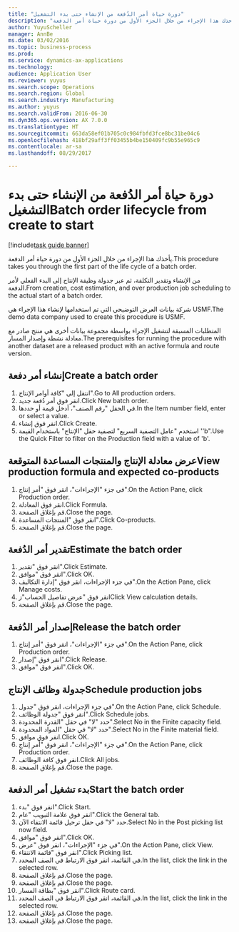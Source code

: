 ```yaml
--- 
title: "دورة حياة أمر الدُفعة من الإنشاء حتى بدء التشغيل"
description: "يأخذك هذا الإجراء من خلال الجزء الأول من دورة حياة أمر الدفعة."
author: YuyuScheller
manager: AnnBe
ms.date: 03/02/2016
ms.topic: business-process
ms.prod: 
ms.service: dynamics-ax-applications
ms.technology: 
audience: Application User
ms.reviewer: yuyus
ms.search.scope: Operations
ms.search.region: Global
ms.search.industry: Manufacturing
ms.author: yuyus
ms.search.validFrom: 2016-06-30
ms.dyn365.ops.version: AX 7.0.0
ms.translationtype: HT
ms.sourcegitcommit: 663da58ef01b705c0c984fbfd3fce8bc31be04c6
ms.openlocfilehash: 418bf29aff3ff03455b4be150409fc9b55e965c9
ms.contentlocale: ar-sa
ms.lasthandoff: 08/29/2017

---
```

# <a name="batch-order-lifecycle-from-create-to-start"></a><span data-ttu-id="46e44-103">دورة حياة أمر الدُفعة من الإنشاء حتى بدء التشغيل</span><span class="sxs-lookup"><span data-stu-id="46e44-103">Batch order lifecycle from create to start</span></span>

[!include[task guide banner](../../includes/task-guide-banner.md)]

<span data-ttu-id="46e44-104">يأخذك هذا الإجراء من خلال الجزء الأول من دورة حياة أمر الدفعة.</span><span class="sxs-lookup"><span data-stu-id="46e44-104">This procedure takes you through the first part of the life cycle of a batch order.</span></span>

<span data-ttu-id="46e44-105">من الإنشاء وتقدير التكلفة، ثم عبر جدولة وظيفة الإنتاج إلى البدء الفعلي لأمر الدفعة.</span><span class="sxs-lookup"><span data-stu-id="46e44-105">From creation, cost estimation, and over production job scheduling to the actual start of a batch order.</span></span>



<span data-ttu-id="46e44-106">شركة بيانات العرض التوضيحي التي تم استخدامها لإنشاء هذا الإجراء هي USMF.</span><span class="sxs-lookup"><span data-stu-id="46e44-106">The demo data company used to create this procedure is USMF.</span></span> 



<span data-ttu-id="46e44-107">المتطلبات المسبقة لتشغيل الإجراء بواسطة مجموعة بيانات أخرى هي منتج صادر مع معادلة نشطة وإصدار المسار.</span><span class="sxs-lookup"><span data-stu-id="46e44-107">The prerequisites for running the procedure with another dataset are a released product with an active formula and route version.</span></span>


## <a name="create-a-batch-order"></a><span data-ttu-id="46e44-108">إنشاء أمر دفعة</span><span class="sxs-lookup"><span data-stu-id="46e44-108">Create a batch order</span></span>
1. <span data-ttu-id="46e44-109">انتقل إلى "كافة أوامر الإنتاج".</span><span class="sxs-lookup"><span data-stu-id="46e44-109">Go to All production orders.</span></span>
2. <span data-ttu-id="46e44-110">انقر فوق أمر دُفعة جديد.</span><span class="sxs-lookup"><span data-stu-id="46e44-110">Click New batch order.</span></span>
3. <span data-ttu-id="46e44-111">في الحقل "رقم الصنف"، أدخل قيمة أو حددها.</span><span class="sxs-lookup"><span data-stu-id="46e44-111">In the Item number field, enter or select a value.</span></span>
4. <span data-ttu-id="46e44-112">انقر فوق إنشاء.</span><span class="sxs-lookup"><span data-stu-id="46e44-112">Click Create.</span></span>
5. <span data-ttu-id="46e44-113">استخدم "عامل التصفية السريع" لتصفية حقل "الإنتاج" باستخدام القيمة ''b".</span><span class="sxs-lookup"><span data-stu-id="46e44-113">Use the Quick Filter to filter on the Production field with a value of 'b'.</span></span>

## <a name="view-production-formula-and-expected-co-products"></a><span data-ttu-id="46e44-114">عرض معادلة الإنتاج والمنتجات المساعدة المتوقعة</span><span class="sxs-lookup"><span data-stu-id="46e44-114">View production formula and expected co-products</span></span>
1. <span data-ttu-id="46e44-115">في جزء "الإجراءات"، انقر فوق "أمر إنتاج".</span><span class="sxs-lookup"><span data-stu-id="46e44-115">On the Action Pane, click Production order.</span></span>
2. <span data-ttu-id="46e44-116">انقر فوق المعادلة.</span><span class="sxs-lookup"><span data-stu-id="46e44-116">Click Formula.</span></span>
3. <span data-ttu-id="46e44-117">قم بإغلاق الصفحة.</span><span class="sxs-lookup"><span data-stu-id="46e44-117">Close the page.</span></span>
4. <span data-ttu-id="46e44-118">انقر فوق "‏‫المنتجات المساعدة‬".</span><span class="sxs-lookup"><span data-stu-id="46e44-118">Click Co-products.</span></span>
5. <span data-ttu-id="46e44-119">قم بإغلاق الصفحة.</span><span class="sxs-lookup"><span data-stu-id="46e44-119">Close the page.</span></span>

## <a name="estimate-the-batch-order"></a><span data-ttu-id="46e44-120">تقدير أمر الدُفعة</span><span class="sxs-lookup"><span data-stu-id="46e44-120">Estimate the batch order</span></span>
1. <span data-ttu-id="46e44-121">انقر فوق "تقدير".</span><span class="sxs-lookup"><span data-stu-id="46e44-121">Click Estimate.</span></span>
2. <span data-ttu-id="46e44-122">انقر فوق "موافق".</span><span class="sxs-lookup"><span data-stu-id="46e44-122">Click OK.</span></span>
3. <span data-ttu-id="46e44-123">في جزء الإجراءات، انقر فوق "إدارة التكاليف‬".</span><span class="sxs-lookup"><span data-stu-id="46e44-123">On the Action Pane, click Manage costs.</span></span>
4. <span data-ttu-id="46e44-124">انقر فوق "عرض تفاصيل الحساب"ز</span><span class="sxs-lookup"><span data-stu-id="46e44-124">Click View calculation details.</span></span>
5. <span data-ttu-id="46e44-125">قم بإغلاق الصفحة.</span><span class="sxs-lookup"><span data-stu-id="46e44-125">Close the page.</span></span>

## <a name="release-the-batch-order"></a><span data-ttu-id="46e44-126">إصدار أمر الدُفعة</span><span class="sxs-lookup"><span data-stu-id="46e44-126">Release the batch order</span></span>
1. <span data-ttu-id="46e44-127">في جزء "الإجراءات"، انقر فوق "أمر إنتاج".</span><span class="sxs-lookup"><span data-stu-id="46e44-127">On the Action Pane, click Production order.</span></span>
2. <span data-ttu-id="46e44-128">انقر فوق "إصدار".</span><span class="sxs-lookup"><span data-stu-id="46e44-128">Click Release.</span></span>
3. <span data-ttu-id="46e44-129">انقر فوق "موافق".</span><span class="sxs-lookup"><span data-stu-id="46e44-129">Click OK.</span></span>

## <a name="schedule-production-jobs"></a><span data-ttu-id="46e44-130">جدولة وظائف الإنتاج</span><span class="sxs-lookup"><span data-stu-id="46e44-130">Schedule production jobs</span></span>
1. <span data-ttu-id="46e44-131">في جزء الإجراءات، انقر فوق "جدول".</span><span class="sxs-lookup"><span data-stu-id="46e44-131">On the Action Pane, click Schedule.</span></span>
2. <span data-ttu-id="46e44-132">انقر فوق "جدولة الوظائف".</span><span class="sxs-lookup"><span data-stu-id="46e44-132">Click Schedule jobs.</span></span>
3. <span data-ttu-id="46e44-133">حدد "لا" في حقل "القدرة المحدودة‬".</span><span class="sxs-lookup"><span data-stu-id="46e44-133">Select No in the Finite capacity field.</span></span>
4. <span data-ttu-id="46e44-134">حدد "لا" في حقل "المواد المحدودة‬".</span><span class="sxs-lookup"><span data-stu-id="46e44-134">Select No in the Finite material field.</span></span>
5. <span data-ttu-id="46e44-135">انقر فوق موافق.</span><span class="sxs-lookup"><span data-stu-id="46e44-135">Click OK.</span></span>
6. <span data-ttu-id="46e44-136">في جزء "الإجراءات"، انقر فوق "أمر إنتاج".</span><span class="sxs-lookup"><span data-stu-id="46e44-136">On the Action Pane, click Production order.</span></span>
7. <span data-ttu-id="46e44-137">انقر فوق كافة الوظائف.</span><span class="sxs-lookup"><span data-stu-id="46e44-137">Click All jobs.</span></span>
8. <span data-ttu-id="46e44-138">قم بإغلاق الصفحة.</span><span class="sxs-lookup"><span data-stu-id="46e44-138">Close the page.</span></span>

## <a name="start-the-batch-order"></a><span data-ttu-id="46e44-139">بدء تشغيل أمر الدفعة</span><span class="sxs-lookup"><span data-stu-id="46e44-139">Start the batch order</span></span>
1. <span data-ttu-id="46e44-140">انقر فوق "بدء".</span><span class="sxs-lookup"><span data-stu-id="46e44-140">Click Start.</span></span>
2. <span data-ttu-id="46e44-141">انقر فوق علامة التبويب "عام".</span><span class="sxs-lookup"><span data-stu-id="46e44-141">Click the General tab.</span></span>
3. <span data-ttu-id="46e44-142">حدد "لا" في حقل ترحيل قائمة الانتقاء الآن.</span><span class="sxs-lookup"><span data-stu-id="46e44-142">Select No in the Post picking list now field.</span></span>
4. <span data-ttu-id="46e44-143">انقر فوق "موافق".</span><span class="sxs-lookup"><span data-stu-id="46e44-143">Click OK.</span></span>
5. <span data-ttu-id="46e44-144">في جزء "الإجراءات"، انقر فوق "عرض".</span><span class="sxs-lookup"><span data-stu-id="46e44-144">On the Action Pane, click View.</span></span>
6. <span data-ttu-id="46e44-145">انقر فوق "قائمة الانتقاء".</span><span class="sxs-lookup"><span data-stu-id="46e44-145">Click Picking list.</span></span>
7. <span data-ttu-id="46e44-146">في القائمة، انقر فوق الارتباط في الصف المحدد.</span><span class="sxs-lookup"><span data-stu-id="46e44-146">In the list, click the link in the selected row.</span></span>
8. <span data-ttu-id="46e44-147">قم بإغلاق الصفحة.</span><span class="sxs-lookup"><span data-stu-id="46e44-147">Close the page.</span></span>
9. <span data-ttu-id="46e44-148">قم بإغلاق الصفحة.</span><span class="sxs-lookup"><span data-stu-id="46e44-148">Close the page.</span></span>
10. <span data-ttu-id="46e44-149">انقر فوق "بطاقة المسار".</span><span class="sxs-lookup"><span data-stu-id="46e44-149">Click Route card.</span></span>
11. <span data-ttu-id="46e44-150">في القائمة، انقر فوق الارتباط في الصف المحدد.</span><span class="sxs-lookup"><span data-stu-id="46e44-150">In the list, click the link in the selected row.</span></span>
12. <span data-ttu-id="46e44-151">قم بإغلاق الصفحة.</span><span class="sxs-lookup"><span data-stu-id="46e44-151">Close the page.</span></span>
13. <span data-ttu-id="46e44-152">قم بإغلاق الصفحة.</span><span class="sxs-lookup"><span data-stu-id="46e44-152">Close the page.</span></span>


